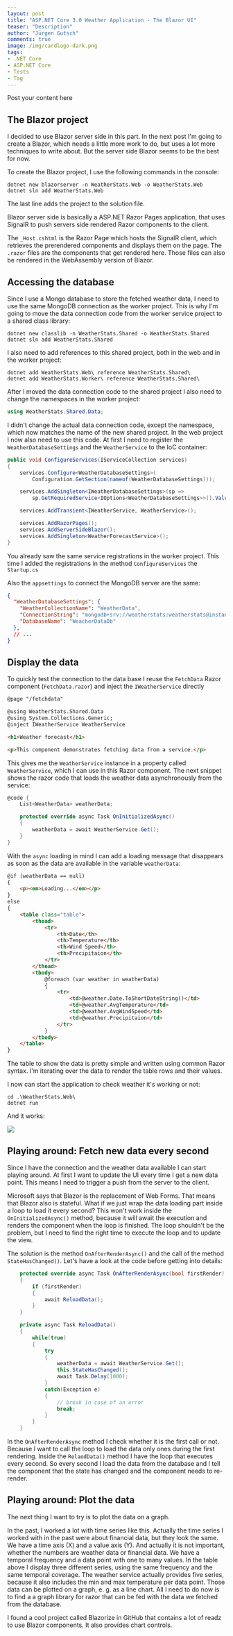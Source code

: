 ```yaml
---
layout: post
title: "ASP.NET Core 3.0 Weather Application - The Blazor UI"
teaser: "Description"
author: "Jürgen Gutsch"
comments: true
image: /img/cardlogo-dark.png
tags: 
- .NET Core
- ASP.NET Core
- Tests
- Tag
---
```


Post your content here





## The Blazor project

I decided to use Blazor server side in this part. In the next post I'm going to create a Blazor, which needs a little more work to do, but uses a lot more techniques to write about. But the server side Blazor seems to be the best for now.

To create the Blazor project, I use the following commands in the console:

~~~shell
dotnet new blazorserver -n WeatherStats.Web -o WeatherStats.Web
dotnet sln add WeatherStats.Web
~~~

The last line adds the project to the solution file.

Blazor server side is basically a ASP.NET Razor Pages application, that uses SignalR to push servers side rendered Razor components to the client.

The `_Host.cshtml` is the Razor Page which hosts the SignalR client, which retrieves the prerendered components and displays them on the page. The `.razor` files are the components that get rendered here. Those files can also be rendered in the WebAssembly version of Blazor.

## Accessing the database

Since I use a Mongo database to store the fetched weather data, I need to use the same MongoDB connection as the worker project. This is why I'm going to move the data connection code from the worker service project to a shared class library: 

~~~ shell
dotnet new classlib -n WeatherStats.Shared -o WeatherStats.Shared
dotnet sln add WeatherStats.Shared
~~~

I also need to add references to this shared project, both in the web and in the worker project:

~~~shell
dotnet add WeatherStats.Web\ reference WeatherStats.Shared\
dotnet add WeatherStats.Worker\ reference WeatherStats.Shared\
~~~

After I moved the data connection code to the shared project I also need to change the namespaces in the worker project:

~~~csharp
using WeatherStats.Shared.Data;
~~~

I didn't change the actual data connection code, except the namespace, which now matches the name of the new shared project. In the web project I now also need to use this code. At first I need to register the `WeatherDatabaseSettings` and the `WeatherService` to the IoC container:

~~~csharp
public void ConfigureServices(IServiceCollection services)
{
    services.Configure<WeatherDatabaseSettings>(
        Configuration.GetSection(nameof(WeatherDatabaseSettings)));

    services.AddSingleton<IWeatherDatabaseSettings>(sp =>
        sp.GetRequiredService<IOptions<WeatherDatabaseSettings>>().Value);

    services.AddTransient<IWeatherService, WeatherService>();

    services.AddRazorPages();
    services.AddServerSideBlazor();
    services.AddSingleton<WeatherForecastService>();
}
~~~

You already saw the same service registrations in the worker project. This time I added the registrations in the method `ConfigureServices` the `Startup.cs` 

Also the `appsettings` to connect the MongoDB server are the same:

~~~json
{
  "WeatherDatabaseSettings": {
    "WeatherCollectionName": "WeatherData",
    "ConnectionString": "mongodb+srv://weatherstats:weatherstats@instancename.azure.mongodb.net/test?retryWrites=true&w=majority",
    "DatabaseName": "WeacherDataDb"
  },
  // ...
}
~~~

## Display the data

To quickly test the connection to the data base I reuse the `FetchData` Razor component (`FetchData.razor`) and inject the `IWeatherService` directly

~~~ html
@page "/fetchdata"

@using WeatherStats.Shared.Data
@using System.Collections.Generic;
@inject IWeatherService WeatherService

<h1>Weather forecast</h1>

<p>This component demonstrates fetching data from a service.</p>
~~~

This gives me the `WeatherService` instance in a property called `WeatherService`, which I can use in this Razor component. The next snippet shows the razor code that loads the weather data asynchronously from the service:

~~~ csharp
@code {
    List<WeatherData> weatherData;

    protected override async Task OnInitializedAsync()
    {
        weatherData = await WeatherService.Get();
    }
}
~~~

With the `async` loading in mind I can add a loading message that disappears as soon as the data are available in the variable `weatherData`:

~~~html
@if (weatherData == null)
{
    <p><em>Loading...</em></p>
}
else
{
    <table class="table">
        <thead>
            <tr>
                <th>Date</th>
                <th>Temperature</th>
                <th>Wind Speed</th>
                <th>Precipitaion</th>
            </tr>
        </thead>
        <tbody>
            @foreach (var weather in weatherData)
            {
                <tr>
                    <td>@weather.Date.ToShortDateString()</td>
                    <td>@weather.AvgTemperature</td>
                    <td>@weather.AvgWindSpeed</td>
                    <td>@weather.Precipitaion</td>
                </tr>
            }
        </tbody>
    </table>
}
~~~

The table to show the data is pretty simple and written using common Razor syntax. I'm iterating over the data to render the table rows and their values.

I now can start the application to check weather it's working or not:

~~~shell
cd .\WeatherStats.Web\
dotnet run
~~~

And it works:

![](../img/weatherstats/weathertable.png)



## Playing around: Fetch new data every second

Since I have the connection and the weather data available I can start playing around. At first I want to update the UI every time I get a new data point. This means I need to trigger a push from the server to the client. 

Microsoft says that Blazor is the replacement of Web Forms. That means that Blazor also is stateful. What if we just wrap the data loading part inside a loop to load it every second? This won't work inside the `OnInitializedAsync()` method, because it will await the execution and renders the component when the loop is finished. The loop shouldn't be the problem, but I need to find the right time to execute the loop and to update the view.

The solution is the method `OnAfterRenderAsync()` and the call of the method `StateHasChanged()`. Let's have a look at the code before getting into details:

~~~ csharp
    protected override async Task OnAfterRenderAsync(bool firstRender)
    {
        if (firstRender)
        {
            await ReloadData();
        }
    }

    private async Task ReloadData()
    {
        while(true)
        {
            try
            {
                weatherData = await WeatherService.Get();
                this.StateHasChanged();            
                await Task.Delay(1000);
            }
            catch(Exception e)
            {
                // break in case of an error 
                break;
            }  
        }
    }
~~~

In the `OnAfterRenderAsync` method I check whether it is the first call or not. Because I  want to call the loop to load the data only ones during the first rendering. Inside the `RelaodData()` method I have the loop that executes every second. So every second I load the data from the database and I tell the component that the state has changed and the component needs to re-render.

## Playing around: Plot the data

The next thing I want to try is to plot the data on a graph.

In the past, I worked a lot with time series like this. Actually the time series I worked with in the past were about financial data, but they look the same. We have a time axis (X) and a value axis (Y). And actually it is not important, whether the numbers are weather data or financial data. We have a temporal frequency and a data point with one to many values. In the table above I display three different series, using the same frequency and the same temporal coverage. The weather service actually provides five series, because it also includes the min and max temperature per data point. Those data can be plotted on a graph, e. g. as a line chart. All I need to do now is to find a a graph library for razor that can be fed with the data we fetched from the database.

I found a cool project called Blazorize in GitHub that contains a lot of readz to use Blazor components. It also provides chart controls.

